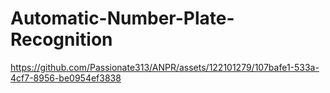 # Automatic-Number-Plate-Recognition



https://github.com/Passionate313/ANPR/assets/122101279/107bafe1-533a-4cf7-8956-be0954ef3838

